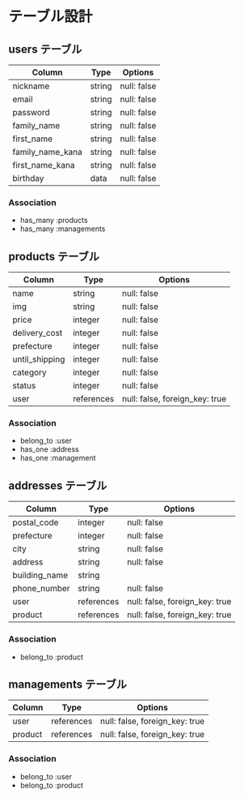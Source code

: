 # テーブル設計

## users テーブル

| Column           | Type    | Options     |
| ---------------- | ------- | ----------- |
| nickname         | string  | null: false |
| email            | string  | null: false |
| password         | string  | null: false |
| family_name      | string  | null: false |
| first_name       | string  | null: false |
| family_name_kana | string  | null: false |
| first_name_kana  | string  | null: false |
| birthday         | data    | null: false |

### Association
- has_many :products
- has_many :managements

## products テーブル

| Column         | Type    | Options     |
| -------------- | ------- | ----------- |
| name           | string  | null: false |
| img            | string  | null: false |
| price          | integer | null: false |
| delivery_cost  | integer | null: false |
| prefecture     | integer | null: false |
| until_shipping | integer | null: false |
| category       | integer | null: false |
| status         | integer | null: false |
| user           | references | null: false, foreign_key: true |

### Association
- belong_to :user
- has_one :address
- has_one :management


## addresses テーブル
| Column           | Type    | Options     |
| ---------------- | ------- | ----------- |
| postal_code      | integer | null: false |
| prefecture       | integer | null: false |
| city             | string  | null: false |
| address          | string  | null: false |
| building_name    | string  |             |
| phone_number     | string  | null: false |
| user          | references | null: false, foreign_key: true |
| product       | references | null: false, foreign_key: true |


### Association
- belong_to :product

## managements テーブル

| Column  | Type    | Options     |
| --------| ------- | ----------- |
| user    | references | null: false, foreign_key: true |
| product | references | null: false, foreign_key: true |


### Association
- belong_to :user
- belong_to :product